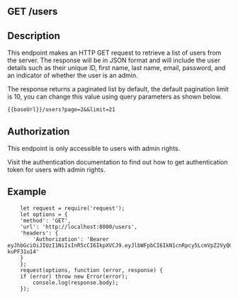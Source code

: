 ## GET /users

## Description

This endpoint makes an HTTP GET request to retrieve a list of users from the server. The response will be in JSON format and will include the user details such as their unique ID, first name, last name, email, password, and an indicator of whether the user is an admin. 

The response returns a paginated list by default, the default pagination limit is 10, you can change this value using query parameters as shown below.

```
{{baseUrl}}/users?page=2&&limit=21
```

## Authorization

This endpoint is only accessible to users with admin rights.

Visit the authentication documentation to find out how to get authentication token for users with admin rights.

## Example

```
    let request = require('request');
    let options = {
    'method': 'GET',
    'url': 'http://localhost:8000/users',
    'headers': {
        'Authorization': 'Bearer eyJhbGciOiJIUzI1NiIsInR5cCI6IkpXVCJ9.eyJlbWFpbCI6IkN1cnRpcy5LcmVpZ2VyQGdtYWlsLmNvbSIsImlhdCI6MTcwOTQ0NTQzMiwiZXhwIjoxNzEyMDM3NDMyLCJzdWIiOiI2NWU0MTEwZWMzOTBiMTE0NDUxY2ViYjkifQ.aiH16cbvD3X2k7ShM5ylHQhh5YAKPCPhF-kuPF31u14'
    }
    };
    request(options, function (error, response) {
    if (error) throw new Error(error);
        console.log(response.body);
    });
 ```